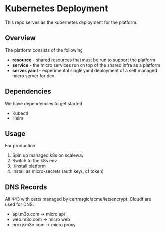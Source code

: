 # Kubernetes Deployment

This repo serves as the kubernetes deployment for the platform.

## Overview

The platform consists of the following

- **resource** - shared resources that must be run to support the platform
- **service** - the micro services run on top of the shared infra as a platform
- **server.yaml** - experimental single yaml deployment of a self managed micro server for dev

## Dependencies

We have dependencies to get started

- Kubectl
- Helm

## Usage

For production

1. Spin up managed k8s on scaleway
2. Switch to the k8s env
3. ./install platform
3. Install as micro-secrets (auth keys, cf token)

## DNS Records

All 443 with certs managed by certmagic/acme/letsencrypt. Cloudflare used for DNS.

- api.m3o.com -> micro api
- web.m3o.com -> micro web
- proxy.m3o.com -> micro proxy

